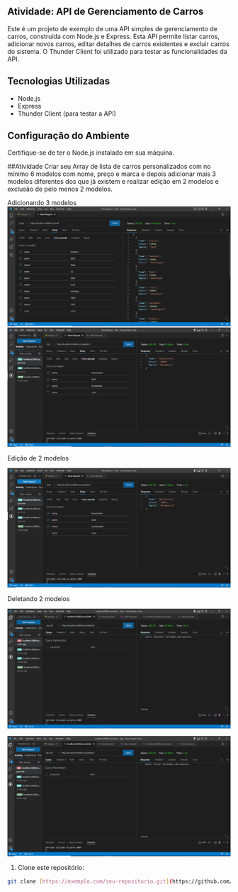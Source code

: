 ## Atividade: API de Gerenciamento de Carros

Este é um projeto de exemplo de uma API simples de gerenciamento de carros, construída com Node.js e Express. Esta API permite listar carros, adicionar novos carros, editar detalhes de carros existentes e excluir carros do sistema. O Thunder Client foi utilizado para testar as funcionalidades da API.

## Tecnologias Utilizadas

- Node.js
- Express
- Thunder Client (para testar a API)

## Configuração do Ambiente

Certifique-se de ter o Node.js instalado em sua máquina.

##Atividade Criar seu Array de lista de carros personalizados com no
mínimo 6 modelos com nome, preço e marca e depois
adicionar mais 3 modelos diferentes dos que já existem e
realizar edição em 2 modelos e exclusão de pelo menos 2
modelos.

Adicionando 3 modelos
![Captura de Tela Principal](https://github.com/cristianbrunone/SENAI-NODE-JS/blob/main/CristianBrunone/http/images/image.PNG)
![Captura de Tela Principal](https://github.com/cristianbrunone/SENAI-NODE-JS/blob/main/CristianBrunone/http/images/image2.PNG)

Edição de 2 modelos

![Captura de Tela Principal](https://github.com/cristianbrunone/SENAI-NODE-JS/blob/main/CristianBrunone/http/images/image3.PNG)

Deletando 2 modelos

![Captura de Tela Principal](https://github.com/cristianbrunone/SENAI-NODE-JS/blob/main/CristianBrunone/http/images/image4.PNG)

![Captura de Tela Principal](https://github.com/cristianbrunone/SENAI-NODE-JS/blob/main/CristianBrunone/http/images/image5.PNG)


1. Clone este repositório:

```bash
git clone [https://exemplo.com/seu-repositorio.git](https://github.com/cristianbrunone/SENAI-NODE-JS.git)
